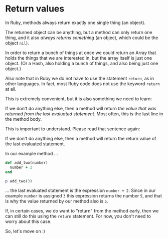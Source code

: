 # Return values

In Ruby, methods always return exactly one single thing (an object).

The returned object can be anything, but a method can only return one thing,
and it also *always returns something* (an object, which could be the object
`nil`).

In order to return a bunch of things at once we could return an Array that holds
the things that we are interested in, but the array itself is just one object.
(Or a Hash, also holding a bunch of things, and also being just one object.)

Also note that in Ruby we do not have to use the statement `return`, as in
other languages. In fact, most Ruby code does not use the keyword `return` at
all.

This is extremely convenient, but it is also something we need to learn:

If we don't do anything else, then a method will return *the value that was
returned from the last evaluated statement*. Most often, this is the last line
in the method body.

This is important to understand. Please read that sentence again:

<p class="hint">
If we don't do anything else, then a method will return the return value of
the last evaluated statement.
<p>

In our example method ...

```ruby
def add_two(number)
  number + 2
end

p add_two(3)
```

... the last evaluated statement is the expression `number + 2`. Since in our
example `number` is assigned `3` this expression returns the number `5`, and
that is why the value returned by our method also is `5`.

If, in certain cases, we do want to "return" from the method early, then we can
still do this using the `return` statement. For now, you don't need to worry
about this case.

So, let's move on :)
